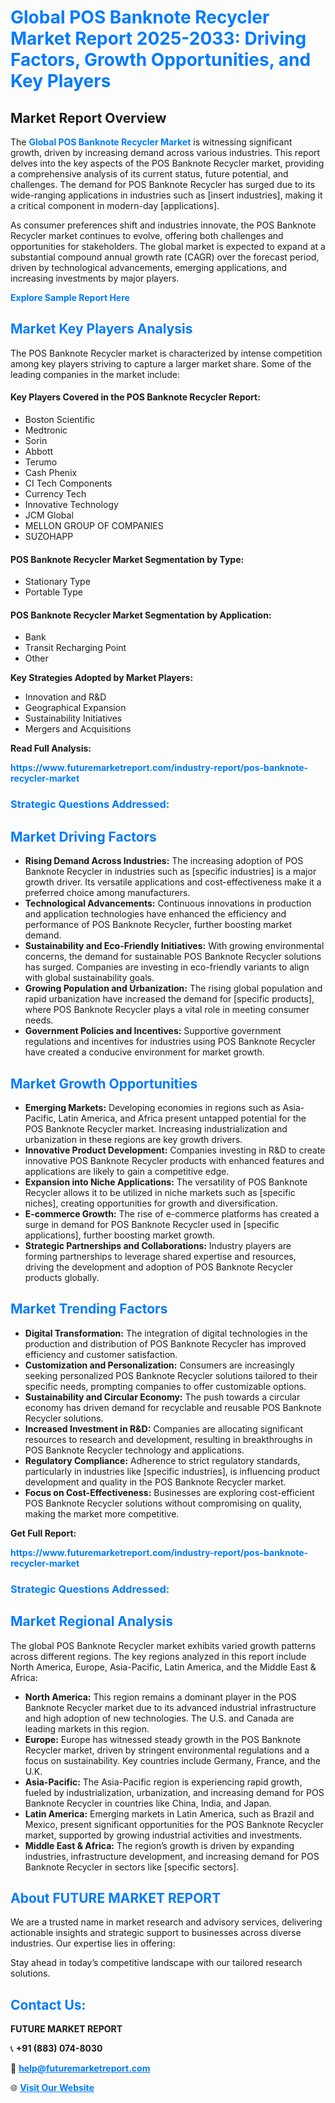 <h1 style="color: #007BFF;">Global POS Banknote Recycler Market Report 2025-2033: Driving Factors, Growth Opportunities, and Key Players</h1>

<section id="overview">
<h2>Market Report Overview</h2>
<p>The <a href="https://www.futuremarketreport.com/industry-report/pos-banknote-recycler-market" style="color: #007BFF; text-decoration: none;"><strong>Global POS Banknote Recycler Market</strong></a> is witnessing significant growth, driven by increasing demand across various industries. This report delves into the key aspects of the POS Banknote Recycler market, providing a comprehensive analysis of its current status, future potential, and challenges. The demand for POS Banknote Recycler has surged due to its wide-ranging applications in industries such as [insert industries], making it a critical component in modern-day [applications].</p>
<p>As consumer preferences shift and industries innovate, the POS Banknote Recycler market continues to evolve, offering both challenges and opportunities for stakeholders. The global market is expected to expand at a substantial compound annual growth rate (CAGR) over the forecast period, driven by technological advancements, emerging applications, and increasing investments by major players.</p>
</section>

<section id="overview">
<p><a href="https://www.futuremarketreport.com/request-sample/reportId=51066" style="color: #007BFF; text-decoration: none;"><strong>Explore Sample Report Here</strong></a></p>
</section>

<section id="key-players">
<h2 style="color: #007BFF;">Market Key Players Analysis</h2>
<p>The POS Banknote Recycler market is characterized by intense competition among key players striving to capture a larger market share. Some of the leading companies in the market include:</p>
<h4>Key Players Covered in the POS Banknote Recycler Report:</h4>
<ul><li>Boston Scientific</li><li>Medtronic</li><li>Sorin</li><li>Abbott</li><li>Terumo</li><li>Cash Phenix</li><li>CI Tech Components</li><li>Currency Tech</li><li>Innovative Technology</li><li>JCM Global</li><li>MELLON GROUP OF COMPANIES</li><li>SUZOHAPP</li></ul>
<h4>POS Banknote Recycler Market Segmentation by Type:</h4>
<ul><li>Stationary Type</li><li>Portable Type</li></ul>

<h4>POS Banknote Recycler Market Segmentation by Application:</h4>
<ul><li>Bank</li><li>Transit Recharging Point</li><li>Other</li></ul>
<p><strong>Key Strategies Adopted by Market Players:</strong></p>
<ul>
<li>Innovation and R&D</li>
<li>Geographical Expansion</li>
<li>Sustainability Initiatives</li>
<li>Mergers and Acquisitions</li>
</ul>
</section>

<section>
<p><strong>Read Full Analysis: </strong></p><a href="https://www.futuremarketreport.com/industry-report/pos-banknote-recycler-market" style="color: #007BFF; text-decoration: none;"><strong>https://www.futuremarketreport.com/industry-report/pos-banknote-recycler-market</strong></a>
<h3 style="color: #007BFF;">Strategic Questions Addressed:</h3>
</section>

<section id="driving-factors">
<h2 style="color: #007BFF;">Market Driving Factors</h2>
<ul>
<li><strong>Rising Demand Across Industries:</strong> The increasing adoption of POS Banknote Recycler in industries such as [specific industries] is a major growth driver. Its versatile applications and cost-effectiveness make it a preferred choice among manufacturers.</li>
<li><strong>Technological Advancements:</strong> Continuous innovations in production and application technologies have enhanced the efficiency and performance of POS Banknote Recycler, further boosting market demand.</li>
<li><strong>Sustainability and Eco-Friendly Initiatives:</strong> With growing environmental concerns, the demand for sustainable POS Banknote Recycler solutions has surged. Companies are investing in eco-friendly variants to align with global sustainability goals.</li>
<li><strong>Growing Population and Urbanization:</strong> The rising global population and rapid urbanization have increased the demand for [specific products], where POS Banknote Recycler plays a vital role in meeting consumer needs.</li>
<li><strong>Government Policies and Incentives:</strong> Supportive government regulations and incentives for industries using POS Banknote Recycler have created a conducive environment for market growth.</li>
</ul>
</section>

<section id="growth-opportunities">
<h2 style="color: #007BFF;">Market Growth Opportunities</h2>
<ul>
<li><strong>Emerging Markets:</strong> Developing economies in regions such as Asia-Pacific, Latin America, and Africa present untapped potential for the POS Banknote Recycler market. Increasing industrialization and urbanization in these regions are key growth drivers.</li>
<li><strong>Innovative Product Development:</strong> Companies investing in R&D to create innovative POS Banknote Recycler products with enhanced features and applications are likely to gain a competitive edge.</li>
<li><strong>Expansion into Niche Applications:</strong> The versatility of POS Banknote Recycler allows it to be utilized in niche markets such as [specific niches], creating opportunities for growth and diversification.</li>
<li><strong>E-commerce Growth:</strong> The rise of e-commerce platforms has created a surge in demand for POS Banknote Recycler used in [specific applications], further boosting market growth.</li>
<li><strong>Strategic Partnerships and Collaborations:</strong> Industry players are forming partnerships to leverage shared expertise and resources, driving the development and adoption of POS Banknote Recycler products globally.</li>
</ul>
</section>

<section id="trending-factors">
<h2 style="color: #007BFF;">Market Trending Factors</h2>
<ul>
<li><strong>Digital Transformation:</strong> The integration of digital technologies in the production and distribution of POS Banknote Recycler has improved efficiency and customer satisfaction.</li>
<li><strong>Customization and Personalization:</strong> Consumers are increasingly seeking personalized POS Banknote Recycler solutions tailored to their specific needs, prompting companies to offer customizable options.</li>
<li><strong>Sustainability and Circular Economy:</strong> The push towards a circular economy has driven demand for recyclable and reusable POS Banknote Recycler solutions.</li>
<li><strong>Increased Investment in R&D:</strong> Companies are allocating significant resources to research and development, resulting in breakthroughs in POS Banknote Recycler technology and applications.</li>
<li><strong>Regulatory Compliance:</strong> Adherence to strict regulatory standards, particularly in industries like [specific industries], is influencing product development and quality in the POS Banknote Recycler market.</li>
<li><strong>Focus on Cost-Effectiveness:</strong> Businesses are exploring cost-efficient POS Banknote Recycler solutions without compromising on quality, making the market more competitive.</li>
</ul>
</section>

<section>
<p><strong>Get Full Report: </strong></p><a href="https://www.futuremarketreport.com/industry-report/pos-banknote-recycler-market" style="color: #007BFF; text-decoration: none;"><strong>https://www.futuremarketreport.com/industry-report/pos-banknote-recycler-market</strong></a>
<h3 style="color: #007BFF;">Strategic Questions Addressed:</h3>
</section>


<section id="regional-analysis">
<h2 style="color: #007BFF;">Market Regional Analysis</h2>
<p>The global POS Banknote Recycler market exhibits varied growth patterns across different regions. The key regions analyzed in this report include North America, Europe, Asia-Pacific, Latin America, and the Middle East & Africa:</p>
<ul>
<li><strong>North America:</strong> This region remains a dominant player in the POS Banknote Recycler market due to its advanced industrial infrastructure and high adoption of new technologies. The U.S. and Canada are leading markets in this region.</li>
<li><strong>Europe:</strong> Europe has witnessed steady growth in the POS Banknote Recycler market, driven by stringent environmental regulations and a focus on sustainability. Key countries include Germany, France, and the U.K.</li>
<li><strong>Asia-Pacific:</strong> The Asia-Pacific region is experiencing rapid growth, fueled by industrialization, urbanization, and increasing demand for POS Banknote Recycler in countries like China, India, and Japan.</li>
<li><strong>Latin America:</strong> Emerging markets in Latin America, such as Brazil and Mexico, present significant opportunities for the POS Banknote Recycler market, supported by growing industrial activities and investments.</li>
<li><strong>Middle East & Africa:</strong> The region’s growth is driven by expanding industries, infrastructure development, and increasing demand for POS Banknote Recycler in sectors like [specific sectors].</li>
</ul>
</section>

<footer>
<h2 style="color: #007BFF;">About FUTURE MARKET REPORT</h2>
<p>We are a trusted name in market research and advisory services, delivering actionable insights and strategic support to businesses across diverse industries. Our expertise lies in offering:</p>

<p>Stay ahead in today’s competitive landscape with our tailored research solutions.</p>

<h2 style="color: #007BFF;">Contact Us:</h2>
<p><strong>FUTURE MARKET REPORT</strong></p>
<p>📞 <strong>+91 (883) 074-8030</strong></p>
<p>📧 <strong><a href="mailto:help@futuremarketreport.com" style="color: #007BFF;">help@futuremarketreport.com</a></strong></p>
<p>🌐 <strong><a href="https://www.futuremarketreport.com/" style="color: #007BFF;">Visit Our Website</a></strong></p>
</footer>